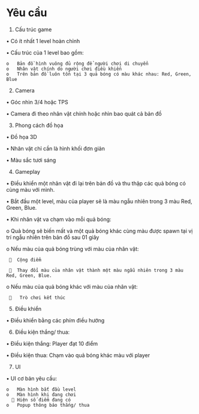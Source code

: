 # Yêu cầu
1. Cấu trúc game

•	Có ít nhất 1 level hoàn chỉnh

•	Cấu trúc của 1 level bao gồm: 

    o	Bản đồ hình vuông đủ rộng để người chơi di chuyển
    o	Nhân vật chính do người chơi điều khiển
    o	Trên bản đồ luôn tồn tại 3 quả bóng có màu khác nhau: Red, Green, Blue
    
2. Camera
  
  •	Góc nhìn 3/4 hoặc TPS
  
  •	Camera đi theo nhân vật chính hoặc nhìn bao quát cả bản đồ

3. Phong cách đồ họa
  
  •	Đồ họa 3D
  
  •	Nhân vật chỉ cần là hình khối đơn giản
 
 •	Màu sắc tươi sáng

4. Gameplay
 
 •	Điều khiển một nhân vật đi lại trên bản đồ và thu thập các quả bóng có cùng màu với mình.
 
 •	Bắt đầu một level, màu của player sẽ là màu ngẫu nhiên trong 3 màu Red, Green, Blue.
  
 •	Khi nhân vật va chạm vào mỗi quả bóng: 
   
   o	Quả bóng sẽ biến mất và một quả bóng khác cùng màu được spawn tại vị trí ngẫu nhiên trên bản đồ sau 01 giây
   
   o	Nếu màu của quả bóng trùng với màu của nhân vật: 
     
     	Cộng điểm
     
     	Thay đổi màu của nhân vật thành một màu ngẫu nhiên trong 3 màu Red, Green, Blue.
  
   o	Nếu màu của quả bóng khác với màu của nhân vật: 
     
     	 Trò chơi kết thúc

5. Điều khiển
 
 •	Điều khiển bằng các phím điều hướng

6. Điều kiện thắng/ thua:
  
  •	Điều kiện thắng: Player đạt 10 điểm
  
  •	Điều kiện thua:	Chạm vào quả bóng khác màu với player

7. UI
  
  •	UI cơ bản yêu cầu: 
    
    o	Màn hình bắt đầu level
    o	Màn hình khi đang chơi 
      	Hiện số điểm đang có
    o	Popup thông báo thắng/ thua
    
